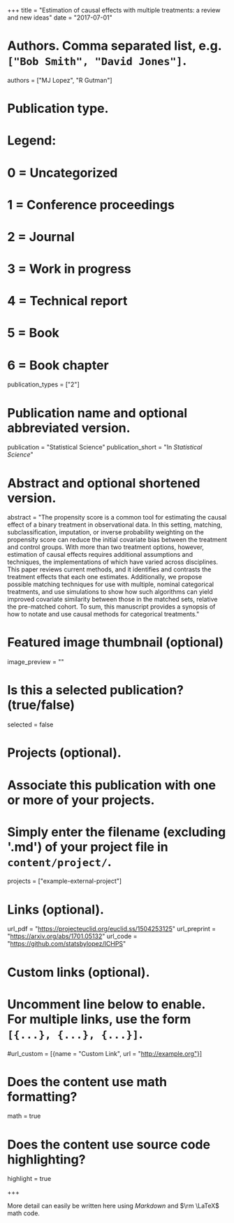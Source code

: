+++
title = "Estimation of causal effects with multiple treatments: a review and new ideas"
date = "2017-07-01"

# Authors. Comma separated list, e.g. `["Bob Smith", "David Jones"]`.
authors = ["MJ Lopez", "R Gutman"]

# Publication type.
# Legend:
# 0 = Uncategorized
# 1 = Conference proceedings
# 2 = Journal
# 3 = Work in progress
# 4 = Technical report
# 5 = Book
# 6 = Book chapter
publication_types = ["2"]

# Publication name and optional abbreviated version.
publication = "Statistical Science"
publication_short = "In *Statistical Science*"

# Abstract and optional shortened version.
abstract = "The propensity score is a common tool for estimating the causal effect of a binary treatment in observational data. In this setting, matching, subclassification, imputation, or inverse probability weighting on the propensity score can reduce the initial covariate bias between the treatment and control groups. With more than two treatment options, however, estimation of causal effects requires additional assumptions and techniques, the implementations of which have varied across disciplines. This paper reviews current methods, and it identifies and contrasts the treatment effects that each one estimates. Additionally, we propose possible matching techniques for use with multiple, nominal categorical treatments, and use simulations to show how such algorithms can yield improved covariate similarity between those in the matched sets, relative the pre-matched cohort. To sum, this manuscript provides a synopsis of how to notate and use causal methods for categorical treatments."

# Featured image thumbnail (optional)
image_preview = ""

# Is this a selected publication? (true/false)
selected = false

# Projects (optional).
#   Associate this publication with one or more of your projects.
#   Simply enter the filename (excluding '.md') of your project file in `content/project/`.
projects = ["example-external-project"]

# Links (optional).
url_pdf = "https://projecteuclid.org/euclid.ss/1504253125"
url_preprint = "https://arxiv.org/abs/1701.05132"
url_code = "https://github.com/statsbylopez/ICHPS"


# Custom links (optional).
#   Uncomment line below to enable. For multiple links, use the form `[{...}, {...}, {...}]`.
#url_custom = [{name = "Custom Link", url = "http://example.org"}]

# Does the content use math formatting?
math = true

# Does the content use source code highlighting?
highlight = true


+++

More detail can easily be written here using *Markdown* and $\rm \LaTeX$ math code.
